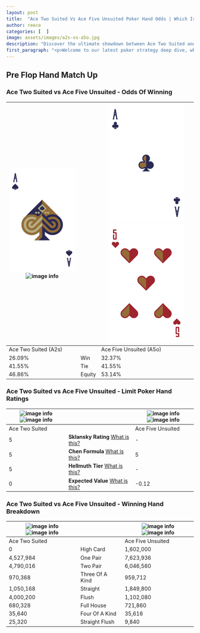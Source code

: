 ```yaml
---
layout: post
title:  "Ace Two Suited Vs Ace Five Unsuited Poker Hand Odds | Which Is The Better Hand In Poker? A Complete Guide"
author: reece
categories: [  ]
image: assets/images/a2s-vs-a5o.jpg
description: "Discover the ultimate showdown between Ace Two Suited and Ace Five Unsuited in poker! Uncover the odds, strategies, and scenarios where one hand triumphs over the other. Get ready to up your poker game with this thrilling analysis."
first_paragraph: "<p>Welcome to our latest poker strategy deep dive, where we're pitting two distinct hands against each other in a high-stakes showdown: Ace Two Suited vs Ace Five Unsuited.</p><p>In the dynamic world of poker, every decision counts, and knowing which hand holds the upper hand is key to your success at the table.</p><p>In this article, we'll dissect these two hands, explore the scenarios where one dominates the other, and equip you with the knowledge to make strategic choices that can tip the odds in your favor.</p><p>Get ready to unravel the intriguing dynamics of these poker hands and elevate your game to new heights.</p>"
---
```




[comment]: # (sp0)

## Pre Flop Hand Match Up

<div class="table hand-ratings" markdown="1"> 



### Ace Two Suited vs Ace Five Unsuited - Odds Of Winning


    
| ![image info](assets/images/hand1/a.png) ![image info](assets/images/hand1/2s.png) |  | ![image info](assets/images/hand2/a.png) ![image info](assets/images/hand2/5o.png) |
| -------- | -------- | -------- |
| Ace Two Suited (A2s) |  | Ace Five Unsuited (A5o) |
| 26.09% | Win | 32.37% |
| 41.55% | Tie | 41.55% |
| 46.86% | Equity | 53.14% |




[comment]: # (sp1)



### Ace Two Suited vs Ace Five Unsuited - Limit Poker Hand Ratings


    
| ![image info](https://www.riverpairs.com/assets/images/hand1/a.png) ![image info](https://www.riverpairs.com/assets/images/hand1/2s.png) |  | ![image info](https://www.riverpairs.com/assets/images/hand2/a.png) ![image info](https://www.riverpairs.com/assets/images/hand2/5o.png) |
| -------- | -------- | -------- |
| Ace Two Suited |  | Ace Five Unsuited |
| 5 | **Sklansky Rating** [What is this?](/sklansky-rating-explained) | - |
| 5 | **Chen Formula** [What is this?](/chen-formula-explained) | 5 |
| 5 | **Hellmuth Tier** [What is this?](/Hellmuth-tier-explained) | - |
| 0 | **Expected Value** [What is this?](/expected-value-explained) | -0.12 |




[comment]: # (sp2)



### Ace Two Suited vs Ace Five Unsuited - Winning Hand Breakdown


    
| ![image info](https://www.riverpairs.com/assets/images/hand1/a.png) ![image info](https://www.riverpairs.com/assets/images/hand1/2s.png) |  | ![image info](https://www.riverpairs.com/assets/images/hand2/a.png) ![image info](https://www.riverpairs.com/assets/images/hand2/5o.png) |
| -------- | -------- | -------- |
| Ace Two Suited |  | Ace Five Unsuited |
| 0 | High Card | 1,602,000 |
| 4,527,984 | One Pair | 7,623,936 |
| 4,790,016 | Two Pair | 6,046,560 |
| 970,368 | Three Of A Kind | 959,712 |
| 1,050,168 | Straight | 1,849,800 |
| 4,000,200 | Flush | 1,102,080 |
| 680,328 | Full House | 721,860 |
| 35,640 | Four Of A Kind | 35,616 |
| 25,320 | Straight Flush | 9,840 |




[comment]: # (sp3)



</div>

[comment]: # (sp4)



[comment]: # (sp5)

